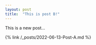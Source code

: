 ```yaml
---
layout: post
title:  "This is post B!"
---
```


This is a new post...

{% link /_posts/2022-06-13-Post-A.md %}
